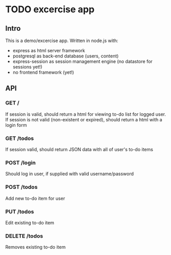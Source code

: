 # TODO excercise app

## Intro
This is a demo/excercise app. Written in node.js with:
- express as html server framework
- postgresql as back-end database (users, content)
- express-session as session management engine (no datastore for sessions yet!)
- no frontend framework (yet!)

## API

### GET /
If session is valid, should return a html for viewing to-do list for logged user. If session is not valid (non-existent or expired), should return a html with a login form

### GET /todos
If session valid, should return JSON data with all of user's to-do items

### POST /login
Should log in user, if supplied with valid username/password

### POST /todos
Add new to-do item for user

### PUT /todos
Edit existing to-do item

### DELETE /todos
Removes existing to-do item